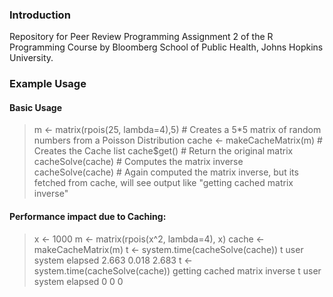 ### Introduction

Repository for Peer Review Programming Assignment 2 of the R Programming Course by Bloomberg School of Public Health, Johns Hopkins University.

### Example Usage

#### Basic Usage

> m <- matrix(rpois(25, lambda=4),5)  # Creates a 5*5 matrix of random numbers from a Poisson Distribution 
> cache <- makeCacheMatrix(m)         # Creates the Cache list
> cache$get()                         # Return the original matrix
> cacheSolve(cache)                   # Computes the matrix inverse
> cacheSolve(cache)                   # Again computed the matrix inverse, but its fetched from cache,
						 will see output like "getting cached matrix inverse"

#### Performance impact due to Caching:

> x <- 1000
> m <- matrix(rpois(x^2, lambda=4), x)
> cache <- makeCacheMatrix(m)
> t <- system.time(cacheSolve(cache))
> t
   user  system elapsed 
  2.663   0.018   2.683 
> t <- system.time(cacheSolve(cache))
getting cached matrix inverse
> t
   user  system elapsed 
      0       0       0 
